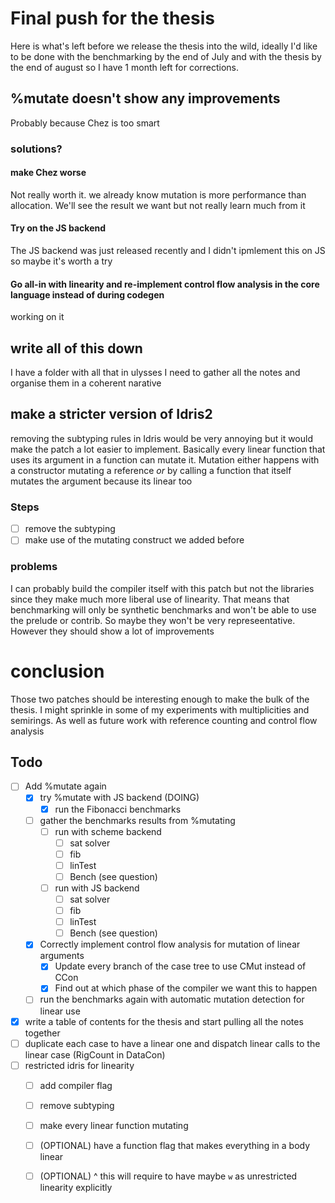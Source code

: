 # Final push for the thesis

Here is what's left before we release the thesis into the wild, ideally I'd like to be done with the benchmarking by the end of July and with the thesis by the
end of august so I have 1 month left for corrections.

## %mutate doesn't show any improvements

Probably because Chez is too smart

### solutions?

#### make Chez worse

Not really worth it. we already know mutation is more performance than allocation. We'll see the result we want but not really learn much from it

#### Try on the JS backend

The JS backend was just released recently and I didn't ipmlement this on JS so maybe it's worth a try

#### Go all-in with linearity and re-implement control flow analysis in the core language instead of during codegen

working on it

## write all of this down

I have a folder with all that in ulysses I need to gather all the notes and organise them in a coherent narative

## make a stricter version of Idris2

removing the subtyping rules in Idris would be very annoying but it would make the patch a lot easier to implement. Basically every linear function that uses its argument in a function
can mutate it. Mutation either happens with a constructor mutating a reference _or_ by calling a function that itself mutates the argument because its linear too

### Steps

- [ ] remove the subtyping
- [ ] make use of the mutating construct we added before

### problems

I can probably build the compiler itself with this patch but not the libraries since they make much more liberal use of linearity.
That means that benchmarking will only be synthetic benchmarks and won't be able to use the prelude or contrib. So maybe they won't
be very represeentative. However they should show a lot of improvements

# conclusion

Those two patches should be interesting enough to make the bulk of the thesis. I might sprinkle in some of my experiments with multiplicities and semirings. 
As well as future work with reference counting and control flow analysis

## Todo

- [ ] Add %mutate again
  - [x] try %mutate with JS backend (DOING)
    - [x] run the Fibonacci benchmarks
  - [ ] gather the benchmarks results from %mutating 
    - [ ] run with scheme backend
      - [ ] sat solver
      - [ ] fib
      - [ ] linTest
      - [ ] Bench (see question)
    - [ ] run with JS backend
      - [ ] sat solver
      - [ ] fib
      - [ ] linTest
      - [ ] Bench (see question)
  - [x] Correctly implement control flow analysis for mutation of linear arguments 
    - [x] Update every branch of the case tree to use CMut instead of CCon
    - [x] Find out at which phase of the compiler we want this to happen
  - [ ] run the benchmarks again with automatic mutation detection for linear use
- [x] write a table of contents for the thesis and start pulling all the notes together
- [ ] duplicate each case to have a linear one and dispatch linear calls to the linear case (RigCount in DataCon)
- [ ] restricted idris for linearity
  - [ ] add compiler flag
  - [ ] remove subtyping
  - [ ] make every linear function mutating
  - [ ] (OPTIONAL) have a function flag that makes everything in a body linear
  - [ ] (OPTIONAL) ^ this will require to have maybe `w` as unrestricted linearity explicitly
  
